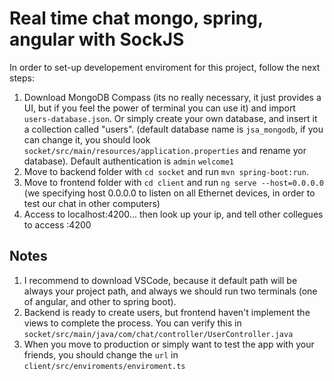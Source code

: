 # Real time chat mongo, spring, angular with SockJS

In order to set-up developement enviroment for this project, follow the next steps:

1. Download MongoDB Compass (its no really necessary, it just provides a UI, but if you feel the power of terminal you can use it) and import `users-database.json`. Or simply create your own database, and insert it a collection called "users". (default database name is `jsa_mongodb`, if you can change it, you should look `socket/src/main/resources/application.properties` and rename yor database). Default authentication is `admin` `welcome1` 
1. Move to backend folder with `cd socket` and run `mvn spring-boot:run`.
1. Move to frontend folder with `cd client` and run `ng serve --host=0.0.0.0` (we specifying host 0.0.0.0 to listen on all Ethernet devices, in order to test our chat in other computers)
1. Access to localhost:4200... then look up your ip, and tell other collegues to access <your ip>:4200
  

## Notes
1. I recommend to download VSCode, because it default path will be always your project path, and always we should run two terminals (one of angular, and other to spring boot).
1. Backend is ready to create users, but frontend haven't implement the views to complete the process. You can verify this in `socket/src/main/java/com/chat/controller/UserController.java`
1. When you move to production or simply want to test the app with your friends, you should change the `url` in `client/src/enviroments/enviroment.ts`
